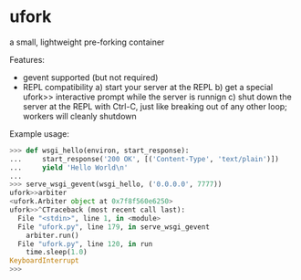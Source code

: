 ufork
=====

a small, lightweight pre-forking container

Features:

* gevent supported (but not required)
* REPL compatibility
   a) start your server at the REPL
   b) get a special ufork>> interactive prompt while the server is runnign
   c) shut down the server at the REPL with Ctrl-C, just like breaking out of any other loop; workers will cleanly shutdown

Example usage:

```python
>>> def wsgi_hello(environ, start_response):
...     start_response('200 OK', [('Content-Type', 'text/plain')])
...     yield 'Hello World\n'
...
>>> serve_wsgi_gevent(wsgi_hello, ('0.0.0.0', 7777))
ufork>>arbiter
<ufork.Arbiter object at 0x7f8f560e6250>
ufork>>^CTraceback (most recent call last):
  File "<stdin>", line 1, in <module>
  File "ufork.py", line 179, in serve_wsgi_gevent
    arbiter.run()
  File "ufork.py", line 120, in run
    time.sleep(1.0)
KeyboardInterrupt
>>> 
```